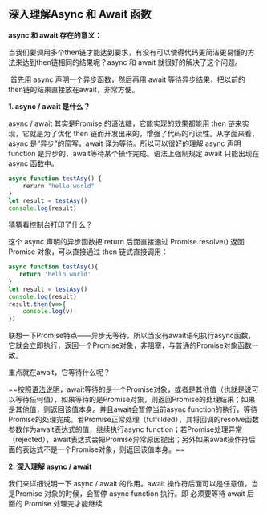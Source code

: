 ## 深入理解Async 和 Await 函数



**async 和 await 存在的意义：**

​       当我们要调用多个then链才能达到要求，有没有可以使得代码更简洁更易懂的方法来达到then链相同的结果呢？async 和 await 就很好的解决了这个问题。

​        首先用 async 声明一个异步函数，然后再用 await 等待异步结果，把以前的 then链的结果直接放在await，非常方便。



**1. async / await 是什么？**

async / await 其实是Promise 的语法糖，它能实现的效果都能用 then 链来实现，它就是为了优化 then 链而开发出来的，增强了代码的可读性。从字面来看，async 是“异步”的简写，await 译为等待。所以可以很好的理解 async 声明 function 是异步的，await等待某个操作完成。语法上强制规定 await 只能出现在 async 函数中。

```js
async function testAsy() {
    rerurn "hello world"
}
let result = testAsy()
console.log(result)
```

猜猜看控制台打印了什么？

这个 async 声明的异步函数把 return 后面直接通过 Promise.resolve() 返回 Promise 对象，可以直接通过 then 链式直接调用：

```js
async function testAsy(){
   return 'hello world'
}
let result = testAsy() 
console.log(result)
result.then(v=>{
    console.log(v) 
})
```

联想一下Promise特点——异步无等待，所以当没有await语句执行async函数，它就会立即执行，返回一个Promise对象，非阻塞，与普通的Promise对象函数一致。

重点就在await，它等待什么呢？

==按照[语法说明](https://developer.mozilla.org/zh-CN/docs/Web/JavaScript/Reference/Operators/await)，await等待的是一个Promise对象，或者是其他值（也就是说可以等待任何值），如果等待的是Promise对象，则返回Promise的处理结果；如果是其他值，则返回该值本身。并且await会暂停当前async function的执行，等待Promise的处理完成。若Promise正常处理（fulfillded），其将回调的resolve函数参数作为await表达式的值，继续执行async function；若Promise处理异常（rejected），await表达式会把Promise异常原因抛出；另外如果await操作符后面的表达式不是一个Promise对象，则返回该值本身。==



**2. 深入理解 async / await**

我们来详细说明一下 async / await 的作用。await 操作符后面可以是任意值，当是Promise 对象的时候，会暂停 async function 执行。即 必须要等待 await 后面的 Promise 处理完才能继续
